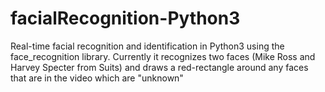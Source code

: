 # facialRecognition-Python3
Real-time facial recognition and identification in Python3 using the face_recognition library. Currently it recognizes two faces (Mike Ross and Harvey Specter from Suits) and draws a red-rectangle around any faces that are in the video which are "unknown"
